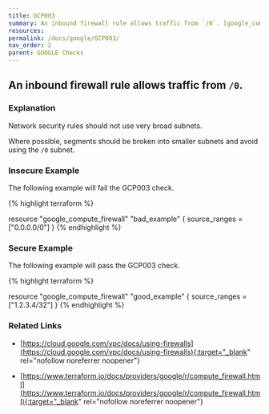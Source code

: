 ```yaml
---
title: GCP003
summary: An inbound firewall rule allows traffic from `/0`. [google_compute_firewall] 
resources: 
permalink: /docs/google/GCP003/
nav_order: 2
parent: GOOGLE Checks
---
```


## An inbound firewall rule allows traffic from `/0`.

### Explanation


Network security rules should not use very broad subnets.

Where possible, segments should be broken into smaller subnets and avoid using the <code>/0</code> subnet.



### Insecure Example

The following example will fail the GCP003 check.

{% highlight terraform %}

resource "google_compute_firewall" "bad_example" {
	source_ranges = ["0.0.0.0/0"]
}
{% endhighlight %}



### Secure Example

The following example will pass the GCP003 check.

{% highlight terraform %}

resource "google_compute_firewall" "good_example" {
	source_ranges = ["1.2.3.4/32"]
}
{% endhighlight %}


### Related Links


- [https://cloud.google.com/vpc/docs/using-firewalls](https://cloud.google.com/vpc/docs/using-firewalls){:target="_blank" rel="nofollow noreferrer noopener"}

- [https://www.terraform.io/docs/providers/google/r/compute_firewall.html](https://www.terraform.io/docs/providers/google/r/compute_firewall.html){:target="_blank" rel="nofollow noreferrer noopener"}

